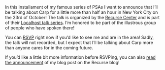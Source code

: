 In this installament of my famous series of PSAs I want to announce that I’ll be
talking about Carp for a little more than half an hour in New York City on the
23rd of October! The talk is organized by the [Recurse
Center](https://recurse.com) and is part of their [Localhost talk
series](https://www.recurse.com/localhost). I’m honored to be part of the
illustrous group of people who have spoken there!

You can [RSVP](https://www.recurse.com/events/localhost-veit-heller) right now
if you’d like to see me and are in the area! Sadly, the talk will not recorded,
but I expect that I’ll be talking about Carp more than anyone cares for in the
coming future.

If you’d like a little bit more information before RSVPing, you can also [read
the announcement](https://www.recurse.com/blog/142-localhost-15-veit-heller-on-carp-a-programming-language-for-the-21st-century)
of my blog post on the Recurse blog!
